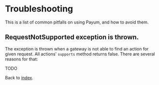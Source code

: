 # Troubleshooting

This is a list of common pitfalls on using Payum, and how to avoid them.

## RequestNotSupported exception is thrown.

The exception is thrown when a gateway is not able to find an action for given request.
All actions' `supports` method returns false. There are several reasons for that:

TODO

Back to [index](index.md).
